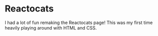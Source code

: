# Reactocats

I had a lot of fun remaking the Reactocats page! This was my first time heavily playing around with HTML and CSS.
